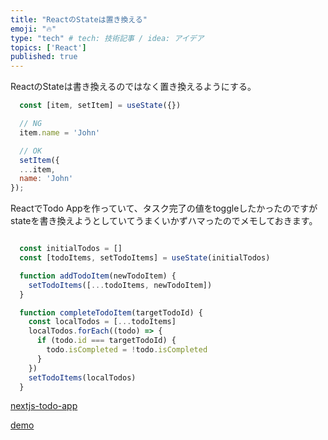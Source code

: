 ```yaml
---
title: "ReactのStateは置き換える"
emoji: "🔥"
type: "tech" # tech: 技術記事 / idea: アイデア
topics: ['React']
published: true
---
```


ReactのStateは書き換えるのではなく置き換えるようにする。

```js
  const [item, setItem] = useState({})

  // NG
  item.name = 'John'

  // OK
  setItem({
  ...item,
  name: 'John'
});

```



ReactでTodo Appを作っていて、タスク完了の値をtoggleしたかったのですが
stateを書き換えようとしていてうまくいかずハマったのでメモしておきます。

```js

  const initialTodos = []
  const [todoItems, setTodoItems] = useState(initialTodos)

  function addTodoItem(newTodoItem) {
    setTodoItems([...todoItems, newTodoItem])
  }

  function completeTodoItem(targetTodoId) {
    const localTodos = [...todoItems]
    localTodos.forEach((todo) => {
      if (todo.id === targetTodoId) {
        todo.isCompleted = !todo.isCompleted
      }
    })
    setTodoItems(localTodos)
  }

```

[nextjs-todo-app](https://github.com/Kentaro-Furukawa/nextjs-todo-app)

[demo](https://nextjs-todo-app-pearl.vercel.app/)

